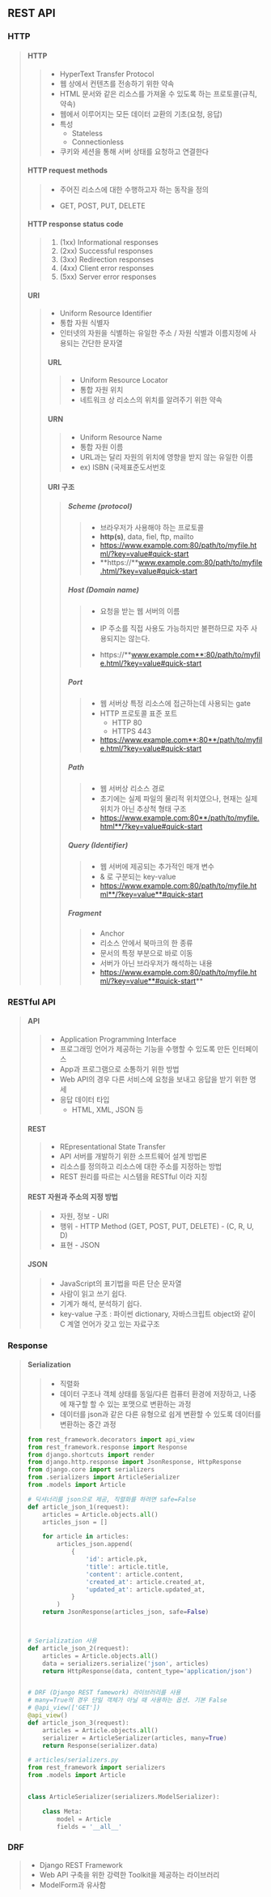 ## REST API

### HTTP

> #### HTTP
>
> > - HyperText Transfer Protocol
> > - 웹 상에서 컨텐츠를 전송하기 위한 약속
> > - HTML 문서와 같은 리소스를 가져올 수 있도록 하는 프로토콜(규칙, 약속)
> > - 웹에서 이루어지는 모든 데이터 교환의 기초(요청, 응답)
> > - 특성
> >   - Stateless
> >   - Connectionless
> > - 쿠키와 세션을 통해 서버 상태를 요청하고 연결한다
>
> #### HTTP request methods
>
> > - 주어진 리소스에 대한 수행하고자 하는 동작을 정의
> >
> > - GET, POST, PUT, DELETE
>
> #### HTTP response status code
>
> > 1. (1xx) Informational responses
> > 2. (2xx) Successful responses
> > 3. (3xx) Redirection responses
> > 4. (4xx) Client error responses
> > 5. (5xx) Server error responses
>
> #### URI
>
> > - Uniform Resource Identifier
> > - 통합 자원 식별자
> > - 인터넷의 자원을 식별하는 유일한 주소 / 자원 식별과 이름지정에 사용되는 간단한 문자열
> >
> > #### URL
> >
> > > - Uniform Resource Locator
> > > - 통합 자원 위치
> > > - 네트워크 상 리소스의 위치를 알려주기 위한 약속
> >
> > #### URN
> >
> > > - Uniform Resource Name
> > > - 통합 자원 이름
> > > - URL과는 달리 자원의 위치에 영향을 받지 않는 유일한 이름
> > > - ex) ISBN (국제표준도서번호
> >
> > #### URI 구조
> >
> > > ##### Scheme (protocol)
> > >
> > > > - 브라우저가 사용해야 하는 프로토콜
> > > > - **http(s)**, data, fiel, ftp, mailto
> > > > - https://www.example.com:80/path/to/myfile.html/?key=value#quick-start
> > > > - **https://**www.example.com:80/path/to/myfile.html/?key=value#quick-start
> > >
> > > ##### Host (Domain name)
> > >
> > > > - 요청을 받는 웹 서버의 이름
> > > >
> > > > - IP 주소를 직접 사용도 가능하지만 불편하므로 자주 사용되지는 않는다.
> > > > - https://**www.example.com**:80/path/to/myfile.html/?key=value#quick-start
> > >
> > > ##### Port
> > >
> > > > - 웹 서버상 특정 리소스에 접근하는데 사용되는 gate
> > > > - HTTP 프로토콜 표준 포트
> > > >   - HTTP 80
> > > >   - HTTPS 443
> > > > - https://www.example.com**:80**/path/to/myfile.html/?key=value#quick-start
> > >
> > > ##### Path
> > >
> > > > - 웹 서버상 리소스 경로
> > > > - 초기에는 실제 파일의 물리적 위치였으나, 현재는 실제 위치가 아닌 추상척 형태 구조
> > > > - https://www.example.com:80**/path/to/myfile.html**/?key=value#quick-start
> > >
> > > ##### Query (Identifier)
> > >
> > > > - 웹 서버에 제공되는 추가적인 매개 변수
> > > > - & 로 구분되는 key-value
> > > > - https://www.example.com:80/path/to/myfile.html**/?key=value**#quick-start
> > >
> > > ##### Fragment
> > >
> > > > - Anchor
> > > > - 리소스 안에서 북마크의 한 종류
> > > > - 문서의 특정 부분으로 바로 이동
> > > > - 서버가 아닌 브라우저가 해석하는 내용
> > > > - https://www.example.com:80/path/to/myfile.html/?key=value**#quick-start**



### RESTful API

> #### API
>
> > - Application Programming Interface
> > - 프로그래밍 언어가 제공하는 기능을 수행할 수 있도록 만든 인터페이스
> > - App과 프로그램으로 소통하기 위한 방법
> > - Web API의 경우 다른 서비스에 요청을 보내고 응답을 받기 위한 명세
> > - 응답 데이터 타입
> >   - HTML, XML, JSON 등
>
> #### REST
>
> > - REpresentational State Transfer
> > - API 서버를 개발하기 위한 소프트웨어 설계 방법론
> > - 리소스를 정의하고 리소스에 대한 주소를 지정하는 방법
> > - REST 원리를 따르는 시스템을 RESTful 이라 지칭
>
> #### REST 자원과 주소의 지정 방법
>
> > - 자원, 정보 - URI
> > - 행위 - HTTP Method (GET, POST, PUT, DELETE) - (C, R, U, D)
> > - 표현 - JSON
>
> #### JSON
>
> > - JavaScript의 표기법을 따른 단순 문자열
> > - 사람이 읽고 쓰기 쉽다.
> > - 기계가 해석, 분석하기 쉽다.
> > - key-value 구조 : 파이썬 dictionary, 자바스크립트 object와 같이 C 계열 언어가 갖고 있는 자료구조
>
> 

### Response

> #### Serialization
>
> > - 직렬화
> > - 데이터 구조나 객체 상태를 동일/다른 컴퓨터 환경에 저장하고, 나중에 재구할 할 수 있는 포맷으로 변환하는 과정
> > - 데이터를 json과 같은 다른 유형으로 쉽게 변환할 수 있도록 데이터를 변환하는 중간 과정
>
> 
>
> ```python
> from rest_framework.decorators import api_view
> from rest_framework.response import Response
> from django.shortcuts import render
> from django.http.response import JsonResponse, HttpResponse
> from django.core import serializers
> from .serializers import ArticleSerializer
> from .models import Article
> 
> # 딕셔너리를 json으로 제공, 직렬화를 하려면 safe=False
> def article_json_1(request):
>     articles = Article.objects.all()
>     articles_json = []
> 
>     for article in articles:
>         articles_json.append(
>             {
>                 'id': article.pk,
>                 'title': article.title,
>                 'content': article.content,
>                 'created_at': article.created_at,
>                 'updated_at': article.updated_at,
>             }
>         )
>     return JsonResponse(articles_json, safe=False)
> 
> 
> 
> # Serialization 사용
> def article_json_2(request):
>     articles = Article.objects.all()
>     data = serializers.serialize('json', articles)
>     return HttpResponse(data, content_type='application/json')
> 
> 
> # DRF (Django REST famework) 라이브러리를 사용
> # many=True의 경우 단일 객체가 아닐 때 사용하는 옵션. 기본 False
> # @api_view(['GET'])
> @api_view()
> def article_json_3(request):
>     articles = Article.objects.all()
>     serializer = ArticleSerializer(articles, many=True)
>     return Response(serializer.data)
> 
> ```
>
> ```python
> # articles/serializers.py
> from rest_framework import serializers
> from .models import Article
> 
> 
> class ArticleSerializer(serializers.ModelSerializer):
> 
>     class Meta:
>         model = Article
>         fields = '__all__'
> 
> ```

### DRF

> - Django REST Framework
> - Web API 구축을 위한 강력한 Toolkit을 제공하는 라이브러리
> - ModelForm과 유사함

